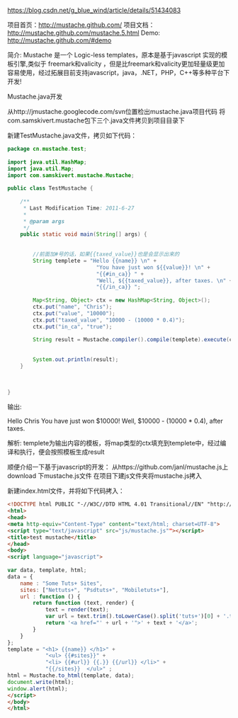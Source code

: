 https://blog.csdn.net/g_blue_wind/article/details/51434083

项目首页：http://mustache.github.com/ 
项目文档：http://mustache.github.com/mustache.5.html 
Demo:  http://mustache.github.com/#demo 

简介: 
Mustache 是一个 Logic-less templates，原本是基于javascript 实现的模板引擎,类似于 freemark和valicity ，但是比freemark和valicity更加轻量级更加容易使用，经过拓展目前支持javascript，java，.NET，PHP，C++等多种平台下开发! 

Mustache.java开发 

从http://jmustache.googlecode.com/svn位置检出mustache.java项目代码 
将com.samskivert.mustache包下三个.java文件拷贝到项目目录下 

新建TestMustache.java文件，拷贝如下代码： 
```java
package cn.mustache.test;  
  
import java.util.HashMap;  
import java.util.Map;  
import com.samskivert.mustache.Mustache;  
  
public class TestMustache {  
  
    /** 
     * Last Modification Time: 2011-6-27 
     * 
     * @param args 
     */  
    public static void main(String[] args) {  
          
                  
        //前面加#号的话，如果{{taxed_value}}也是会显示出来的  
        String templete = "Hello {{name}} \n" +  
                            "You have just won ${{value}}! \n" +  
                            "{{#in_ca}} " +  
                            "Well, ${{taxed_value}}, after taxes. \n" +  
                            "{{/in_ca}} ";  
          
        Map<String, Object> ctx = new HashMap<String, Object>();  
        ctx.put("name", "Chris");  
        ctx.put("value", "10000");  
        ctx.put("taxed_value", "10000 - (10000 * 0.4)");  
        ctx.put("in_ca", "true");  
          
        String result = Mustache.compiler().compile(templete).execute(ctx);  
           
          
        System.out.println(result);  
    }  
      
  
  
}  
```


输出: 

Hello Chris 
You have just won $10000! 
Well, $10000 - (10000 * 0.4), after taxes. 


解析: 
templete为输出内容的模板，将map类型的ctx填充到templete中，经过编译和执行，便会按照模板生成result 


顺便介绍一下基于javascript的开发： 
从https://github.com/janl/mustache.js上download 下mustache.js文件 
在项目下建js文件夹将mustache.js拷入 

新建index.html文件，并将如下代码拷入： 
```html
<!DOCTYPE html PUBLIC "-//W3C//DTD HTML 4.01 Transitional//EN" "http://www.w3.org/TR/html4/loose.dtd">  
<html>  
<head>  
<meta http-equiv="Content-Type" content="text/html; charset=UTF-8">  
<script type="text/javascript" src="js/mustache.js""></script>  
<title>test mustache</title>  
</head>  
<body>  
<script language="javascript">  
  
var data, template, html;    
data = {    
    name : "Some Tuts+ Sites",    
    sites: ["Nettuts+", "Psdtuts+", "Mobiletuts+"],    
    url : function () {    
        return function (text, render) {    
            text = render(text);    
            var url = text.trim().toLowerCase().split('tuts+')[0] + '.tutsplus.com';    
            return '<a href="' + url + '">' + text + '</a>';    
        }    
    }    
};      
template = "<h1> {{name}} </h1>" +  
            "<ul> {{#sites}}" +   
            "<li> {{#url}} {{.}} {{/url}} </li>" +    
            "{{/sites}}  </ul>" ;   
html = Mustache.to_html(template, data);    
document.write(html);  
window.alert(html);  
</script>  
</body>  
</html>  
```